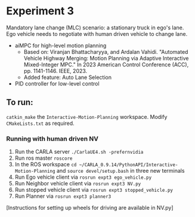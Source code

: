 # Experiment 3
Mandatory lane change (MLC) scenario: a stationary truck in ego's lane. Ego vehicle needs to negotiate with human driven vehicle to change lane.
- aiMPC for high-level motion planning
  - Based on:
    Viranjan Bhattacharyya, and Ardalan Vahidi. "Automated Vehicle Highway Merging: Motion Planning via Adaptive Interactive Mixed-Integer MPC." In 2023 American Control Conference (ACC), pp. 1141-1146. IEEE, 2023.
  - Added feature: Auto Lane Selection
- PID controller for low-level control

## To run:
`catkin_make` the `Interactive-Motion-Planning` workspace. Modify `CMakeLists.txt` as required.

### Running with human driven NV
1. Run the CARLA server `./CarlaUE4.sh -prefernvidia`
2. Run ros master `roscore`
3. In the ROS workspace `cd ~/CARLA_0.9.14/PythonAPI/Interactive-Motion-Planning` and `source devel/setup.bash` in three new terminals
4. Run Ego vehicle client via `rosrun expt3 ego_vehicle.py`
5. Run Neighbor vehicle client via `rosrun expt3 NV.py`
6. Run stopped vehicle client via `rosrun expt3 stopped_vehicle.py`
7. Run Planner via `rosrun expt3 planner3`

[Instructions for setting up wheels for driving are available in NV.py]
